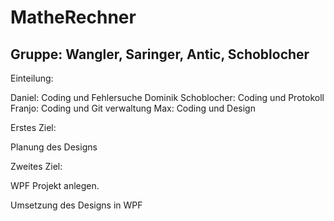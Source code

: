 # MatheRechner
## Gruppe: Wangler, Saringer, Antic, Schoblocher

Einteilung:

Daniel: Coding und Fehlersuche
Dominik Schoblocher: Coding und Protokoll
Franjo: Coding und Git verwaltung 
Max: Coding und Design

Erstes Ziel:

Planung des Designs

Zweites Ziel:

WPF Projekt anlegen.

Umsetzung des Designs in WPF
